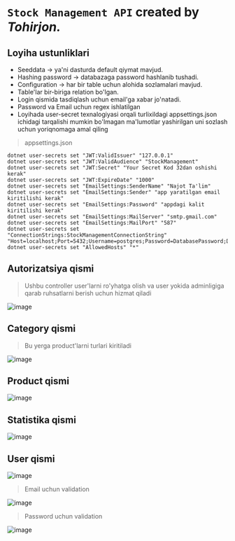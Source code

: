 # `Stock Management API` created by *Tohirjon.*

## Loyiha ustunliklari
* Seeddata -> ya'ni dasturda default qiymat mavjud.
* Hashing password -> databazaga password hashlanib tushadi.
* Configuration -> har bir table uchun alohida sozlamalari mavjud.
* Table'lar bir-biriga relation bo'lgan.
* Login qismida tasdiqlash uchun email'ga xabar jo'natadi.
* Password va Email uchun regex ishlatilgan
* Loyihada user-secret texnalogiyasi orqali turlixildagi appsettings.json ichidagi tarqalishi mumkin bo'lmagan ma'lumotlar yashirilgan uni sozlash uchun yoriqnomaga amal qiling
> appsettings.json <Br>
```
dotnet user-secrets set "JWT:ValidIssuer" "127.0.0.1"
dotnet user-secrets set "JWT:ValidAudience" "StockManagement"
dotnet user-secrets set "JWT:Secret" "Your Secret Kod 32dan oshishi kerak"
dotnet user-secrets set "JWT:ExpireDate" "1000"
dotnet user-secrets set "EmailSettings:SenderName" "Najot Ta'lim"
dotnet user-secrets set "EmailSettings:Sender" "app yaratilgan email kiritilishi kerak"
dotnet user-secrets set "EmailSettings:Password" "appdagi kalit kiritilishi kerak"
dotnet user-secrets set "EmailSettings:MailServer" "smtp.gmail.com"
dotnet user-secrets set "EmailSettings:MailPort" "587"
dotnet user-secrets set "ConnectionStrings:StockManagementConnectionString" "Host=localhost;Port=5432;Username=postgres;Password=DatabasePassword;Database=TesDBProduct;"
dotnet user-secrets set "AllowedHosts" "*"
```
## Autorizatsiya qismi
> Ushbu controller user'larni ro'yhatga olish va user yokida adminligiga qarab ruhsatlarni berish uchun hizmat qiladi

![image](https://github.com/Tohirjon-Odilov/Exam.StockManagement/assets/82634626/4e423b3d-1641-4b78-b110-4ff168b3cd56)

## Category qismi
> Bu yerga product'larni turlari kiritiladi

![image](https://github.com/Tohirjon-Odilov/Exam.StockManagement/assets/82634626/23518f3d-4ba4-4c01-aa0f-ac3ee11df3f6)

## Product qismi 

![image](https://github.com/Tohirjon-Odilov/Exam.StockManagement/assets/82634626/2cdfdd6b-7ed8-4b9f-8d5d-1e0c94e6d741)

## Statistika qismi

![image](https://github.com/Tohirjon-Odilov/Exam.StockManagement/assets/82634626/f432e135-3c4a-41db-8f1f-808cf5885ab9)

## User qismi

![image](https://github.com/Tohirjon-Odilov/Exam.StockManagement/assets/82634626/7f2aa9ad-01ce-411f-b83b-a1f96bf8cf81)

> Email uchun validation

![image](https://github.com/Tohirjon-Odilov/Exam.StockManagement/assets/82634626/9bfa8c29-f71f-4f5b-abb3-e9ae0029a819)

> Password uchun validation

![image](https://github.com/Tohirjon-Odilov/Exam.StockManagement/assets/82634626/5f7eedaa-231f-499f-b6cf-7b5c06fb48bc)


